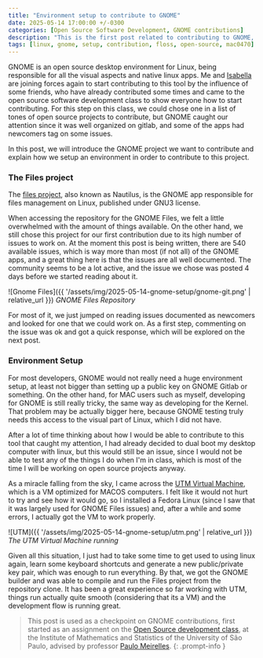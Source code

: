 ```yaml
---
title: "Environment setup to contribute to GNOME"
date: 2025-05-14 17:00:00 +/-0300
categories: [Open Source Software Development, GNOME contributions]
description: "This is the first post related to contributing to GNOME, where we will talk about the files project and our roadmap to setup the development environment"
tags: [linux, gnome, setup, contribution, floss, open-source, mac0470]
---
```


GNOME is an open source desktop environment for Linux, being responsible for all the visual aspects and native linux apps. Me and [Isabella](https://isacaselli.github.io/) are joining forces again to start contributing to this tool by the influence of some friends, who have already contributed some times and came to the open source software development class to show everyone how to start contributing. For this step on this class, we could chose one in a list of tones of open source projects to contribute, but GNOME caught our attention since it was well organized on gitlab, and some of the apps had newcomers tag on some issues.

In this post, we will introduce the GNOME project we want to contribute and explain how we setup an environment in order to contribute to this project.

### The Files project

The [files project](https://welcome.gnome.org/pt-BR/app/Nautilus/), also known as Nautilus, is the GNOME app responsible for files management on Linux, published under GNU3 license.

When accessing the repository for the GNOME Files, we felt a little overwhelmed with the amount of things available. On the other hand, we still chose this project for our first contribution due to its high number of issues to work on. At the moment this post is being written, there are 540 available issues, which is way more than most (if not all) of the GNOME apps, and a great thing here is that the issues are all well documented. The community seems to be a lot active, and the issue we chose was posted 4 days before we started reading about it.

![Gnome Files]({{ '/assets/img/2025-05-14-gnome-setup/gnome-git.png' | relative_url }})
_GNOME Files Repository_

For most of it, we just jumped on reading issues documented as newcomers and looked for one that we could work on. As a first step, commenting on the issue was ok and got a quick response, which will be explored on the next post.

### Environment Setup

For most developers, GNOME would not really need a huge environment setup, at least not bigger than setting up a public key on GNOME Gitlab or something. On the other hand, for MAC users such as myself, developing for GNOME is still really tricky, the same way as developing for the Kernel. That problem may be actually bigger here, because GNOME testing truly needs this access to the visual part of Linux, which I did not have.

After a lot of time thinking about how I would be able to contribute to this tool that caught my attention, I had already decided to dual boot my desktop computer with linux, but this would still be an issue, since I would not be able to test any of the things I do when I'm in class, which is most of the time I will be working on open source projects anyway. 

As a miracle falling from the sky, I came across the [UTM Virtual Machine](https://mac.getutm.app/), which is a VM optimized for MACOS computers. I felt like it would not hurt to try and see how it would go, so I installed a Fedora Linux (since I saw that it was largely used for GNOME Files issues) and, after a while and some errors, I actually got the VM to work properly. 

![UTM]({{ '/assets/img/2025-05-14-gnome-setup/utm.png' | relative_url }})
_The UTM Virtual Machine running_

Given all this situation, I just had to take some time to get used to using linux again, learn some keyboard shortcuts and generate a new public/private key pair, which was enough to run everything. By that, we got the GNOME builder and was able to compile and run the Files project from the repository clone. It has been a great experience so far working with UTM, things run actually quite smooth (considering that its a VM) and the development flow is running great.

> This post is used as a checkpoint on GNOME contributions, first started as an assignment on the [Open Source development class](https://uspdigital.usp.br/jupiterweb/obterDisciplina?sgldis=MAC0470&codcur=3122&codhab=5000), at the Institute of Mathematics and Statistics of the University of São Paulo, advised by professor [Paulo Meirelles](https://www.ime.usp.br/~paulormm/).
{: .prompt-info }
